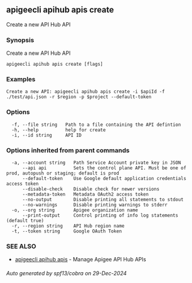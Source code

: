 ## apigeecli apihub apis create

Create a new API Hub API

### Synopsis

Create a new API Hub API

```
apigeecli apihub apis create [flags]
```

### Examples

```
Create a new API: apigeecli apihub apis create -i $apiId -f ./test/api.json -r $region -p $project --default-token
```

### Options

```
  -f, --file string   Path to a file containing the API defintion
  -h, --help          help for create
  -i, --id string     API ID
```

### Options inherited from parent commands

```
  -a, --account string   Path Service Account private key in JSON
      --api api          Sets the control plane API. Must be one of prod, autopush or staging; default is prod
      --default-token    Use Google default application credentials access token
      --disable-check    Disable check for newer versions
      --metadata-token   Metadata OAuth2 access token
      --no-output        Disable printing all statements to stdout
      --no-warnings      Disable printing warnings to stderr
  -o, --org string       Apigee organization name
      --print-output     Control printing of info log statements (default true)
  -r, --region string    API Hub region name
  -t, --token string     Google OAuth Token
```

### SEE ALSO

* [apigeecli apihub apis](apigeecli_apihub_apis.md)	 - Manage Apigee API Hub APIs

###### Auto generated by spf13/cobra on 29-Dec-2024
